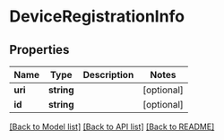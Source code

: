 # DeviceRegistrationInfo

## Properties
Name | Type | Description | Notes
------------ | ------------- | ------------- | -------------
**uri** | **string** |  | [optional] 
**id** | **string** |  | [optional] 

[[Back to Model list]](../README.md#documentation-for-models) [[Back to API list]](../README.md#documentation-for-api-endpoints) [[Back to README]](../README.md)

